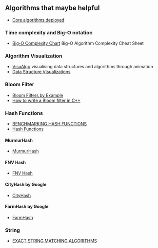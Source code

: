 ## Algorithms that maybe helpful

- [Core algorithms deployed](https://cstheory.stackexchange.com/questions/19759/core-algorithms-deployed/)

### Time complexity and Big-O notation
- [Big-O Complexity Chart](http://bigocheatsheet.com/) Big-O Algorithm Complexity Cheat Sheet

### Algorithm Visualization
- [VisuAlgo](http://visualgo.net/) visualising data structures and algorithms through animation
- [Data Structure Visualizations](http://www.cs.usfca.edu/~galles/visualization/Algorithms.html)

### Bloom Filter
- [Bloom Filters by Example](http://billmill.org/bloomfilter-tutorial/)
- [How to write a Bloom filter in C++](http://blog.michaelschmatz.com/2016/04/11/how-to-write-a-bloom-filter-cpp/)

### Hash Functions
- [BENCHMARKING HASH FUNCTIONS](https://lonewolfer.wordpress.com/2015/01/05/benchmarking-hash-functions/)
- [Hash Functions](http://www.cse.yorku.ca/~oz/hash.html)

#### MurmurHash
- [MurmurHash](https://sites.google.com/site/murmurhash/)

#### FNV Hash
- [FNV Hash](http://isthe.com/chongo/tech/comp/fnv/)

#### CityHash by Google
- [CityHash](https://github.com/google/cityhash)

#### FarmHash by Google
- [FarmHash](https://github.com/google/farmhash)

### String
- [EXACT STRING MATCHING ALGORITHMS](http://www-igm.univ-mlv.fr/%7Elecroq/string/)
